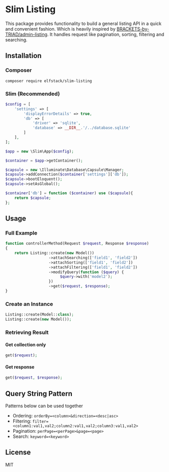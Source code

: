 # Slim Listing

This package provides functionality to build a general listing API in a quick and convenient fashion.
Which is heavily inspired by [BRACKETS-by-TRIAD/admin-listing](https://github.com/BRACKETS-by-TRIAD/admin-listing).
It handles request like pagination, sorting, filtering and searching.

## Installation
### Composer
```shell script
composer require elfstack/slim-listing
```
### Slim (Recommended)
```php
$config = [
    'settings' => [
        'displayErrorDetails' => true,
        'db' => [
            'driver' => 'sqlite',
            'database' => __DIR__.'/../database.sqlite'
        ]
    ],
];

$app = new \Slim\App($config);

$container = $app->getContainer();

$capsule = new \Illuminate\Database\Capsule\Manager;
$capsule->addConnection($container['settings']['db']);
$capsule->bootEloquent();
$capsule->setAsGlobal();

$container['db'] = function ($container) use ($capsule){
    return $capsule;
};

```

## Usage

### Full Example
```php
function controllerMethod(Request $request, Response $response)
{
    return Listing::create(new Model())
                   ->attachSearching(['field1', 'field2'])
                   ->attachSorting(['field1', 'field2'])
                   ->attachFiltering(['field1', 'field2'])
                   ->modifyQuery(function ($query) {
                        $query->with('model2');
                   })
                   ->get($request, $response);
}
```

### Create an Instance

```php
Listing::create(Model::class);
Listing::create(new Model());
```

### Retrieving Result
#### Get collection only
```php
get($request);
```
#### Get response
```php
get($request, $response);
```

## Query String Pattern

Patterns below can be used together

* Ordering: `orderBy=<column>&direction=<desc|asc>`
* Filtering: `filter=<column1:val1,val2;column2:val1,val2;column3:val1,val2>`
* Pagination: `perPage=<perPage>&page=<page>`
* Search: `keyword=<keyword>`
## License

MIT


